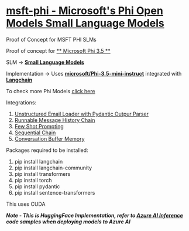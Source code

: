 # [ msft-phi - Microsoft's Phi Open Models Small Language Models](https://azure.microsoft.com/en-us/products/phi)

Proof of Concept for MSFT PHI SLMs 

Proof of concept for [ ** Microsoft Phi 3.5 ** ](https://techcommunity.microsoft.com/blog/azure-ai-services-blog/discover-the-new-multi-lingual-high-quality-phi-3-5-slms/4225280)


SLM -> [**Small Language Models**](https://azure.microsoft.com/en-us/resources/cloud-computing-dictionary/what-are-small-language-models)

Implementation -> Uses [**microsoft/Phi-3.5-mini-instruct**](https://huggingface.co/microsoft/Phi-3.5-mini-instruct) integrated with [**Langchain**](https://python.langchain.com/docs/introduction/)

To check more Phi Models [click here](https://ai.azure.com/explore/models?selectedCollection=phi) 

Integrations:
1. [Unstructured Email Loader with Pydantic Outpur Parser](langchain-document-loader/phi-langchain-integrations.py)
2. [Runnable Message History Chain](langchain-runnables/MessageHistoryChain.py)
3. [Few Shot Prompting](prompt-template/phi-few-shot-prompt-template.py)
4. [Sequential Chain](langchanin-chains/phi-langchain-sequential-chain.py)
5. [Conversation Buffer Memory](langchain-memory/phi-langchain-conversation-buffer-memory.py)

Packages required to be installed:
1. pip install langchain
2. pip install langchain-community
3. pip install transformers
4. pip install torch
5. pip install pydantic
6. pip install sentence-transformers

This uses CUDA

***Note - This is HuggingFace Implementation, refer to [Azure AI Inference](https://learn.microsoft.com/en-us/python/api/overview/azure/ai-inference-readme?view=azure-python-preview) code samples when deploying models to Azure AI***

